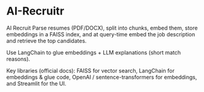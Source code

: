 # AI-Recruitr
AI Recruit
Parse resumes (PDF/DOCX), split into chunks, embed them, store embeddings in a FAISS index, and at query-time embed the job description and retrieve the top candidates.

Use LangChain to glue embeddings + LLM explanations (short match reasons).

Key libraries (official docs): FAISS for vector search, LangChain for embeddings & glue code, OpenAI / sentence-transformers for embeddings, and Streamlit for the UI.
